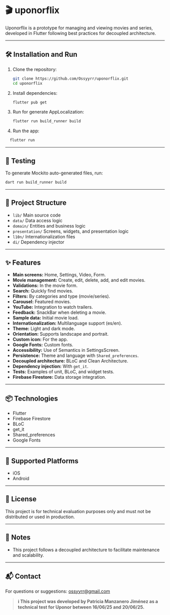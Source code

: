 # 🎬 uponorflix

Uponorflix is a prototype for managing and viewing movies and series, developed in Flutter following best practices for decoupled architecture.

---

## 🛠️ Installation and Run

1. Clone the repository:
   ```sh
   git clone https://github.com/Ossyyrr/uponorflix.git
   cd uponorflix
   ```
2. Install dependencies:
   ```sh
   flutter pub get
   ```
3. Run for generate AppLocalization:
   ```sh
   flutter run build_runner build
   ```
4. Run the app:
```sh
  flutter run
```

---

## 🚀 Testing

To generate Mockito auto-generated files, run:

```sh
dart run build_runner build
```

---

## 📁 Project Structure

- `lib/` Main source code
- `data/` Data access logic
- `domain/` Entities and business logic
- `presentation/` Screens, widgets, and presentation logic
- `l10n/` Internationalization files
- `di/` Dependency injector

---

## ✨ Features

- **Main screens:** Home, Settings, Video, Form.
- **Movie management:** Create, edit, delete, add, and edit movies.
- **Validations:** In the movie form.
- **Search:** Quickly find movies.
- **Filters:** By categories and type (movie/series).
- **Carousel:** Featured movies.
- **YouTube:** Integration to watch trailers.
- **Feedback:** SnackBar when deleting a movie.
- **Sample data:** Initial movie load.
- **Internationalization:** Multilanguage support (es/en).
- **Theme:** Light and dark mode.
- **Orientation:** Supports landscape and portrait.
- **Custom icon:** For the app.
- **Google Fonts:** Custom fonts.
- **Accessibility:** Use of Semantics in SettingsScreen.
- **Persistence:** Theme and language with `Shared_preferences`.
- **Decoupled architecture:** BLoC and Clean Architecture.
- **Dependency injection:** With `get_it`.
- **Tests:** Examples of unit, BLoC, and widget tests.
- **Firebase Firestore:** Data storage integration.

---

## 📦 Technologies

- Flutter
- Firebase Firestore
- BLoC
- get_it
- Shared_preferences
- Google Fonts

---

## 📱 Supported Platforms

- iOS
- Android

---

## 📄 License

This project is for technical evaluation purposes only and must not be distributed or used in production.

---

## 📝 Notes

- This project follows a decoupled architecture to facilitate maintenance and scalability.

---

## 📬 Contact

For questions or suggestions: [ossyyrr@gmail.com](mailto:ossyyrr@gmail.com)

> **ℹ️ This project was developed by Patricia Manzanero Jiménez as a technical test for Uponor between 16/06/25 and 20/06/25.**
